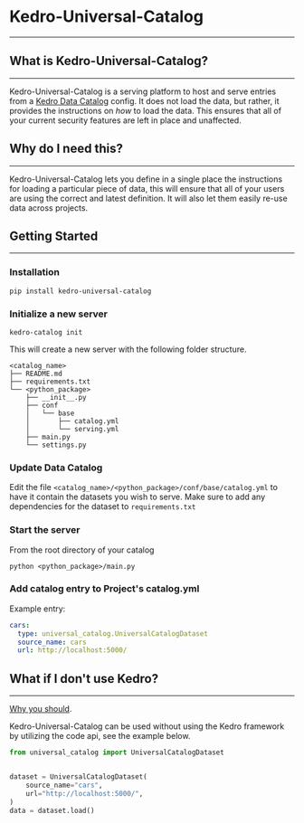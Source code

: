 # Kedro-Universal-Catalog

---

## What is Kedro-Universal-Catalog?

---

Kedro-Universal-Catalog is a serving platform to host and serve entries from a 
[Kedro Data Catalog](https://docs.kedro.org/en/stable/data/#) config. It does not load the data, but rather, it provides
the instructions on *how* to load the data. This ensures that all of your current security features are left in place
and unaffected.

## Why do I need this?

---

Kedro-Universal-Catalog lets you define in a single place the instructions for loading a particular piece of data, this
will ensure that all of your users are using the correct and latest definition. It will also let them easily re-use data
across projects.


## Getting Started

---

### Installation

```
pip install kedro-universal-catalog
```

### Initialize a new server

```
kedro-catalog init
```

This will create a new server with the following folder structure.

```
<catalog_name>
├── README.md
├── requirements.txt
└── <python_package>
    ├── __init__.py
    ├── conf
    │   └── base
    │       ├── catalog.yml
    │       └── serving.yml
    ├── main.py
    └── settings.py
```

### Update Data Catalog

Edit the file `<catalog_name>/<python_package>/conf/base/catalog.yml` to have it contain the datasets you wish to serve.
Make sure to add any dependencies for the dataset to `requirements.txt`

### Start the server

From the root directory of your catalog 

```
python <python_package>/main.py
```


### Add catalog entry to Project's catalog.yml

Example entry:
```yaml
cars:
  type: universal_catalog.UniversalCatalogDataset
  source_name: cars
  url: http://localhost:5000/
```

## What if I don't use Kedro?

---

[Why you should](https://docs.kedro.org/en/stable/introduction/index.html). 

Kedro-Universal-Catalog can be used without 
using the Kedro framework by utilizing the code api, see the example below.

```python
from universal_catalog import UniversalCatalogDataset


dataset = UniversalCatalogDataset(
    source_name="cars",
    url="http://localhost:5000/",
)
data = dataset.load()
```